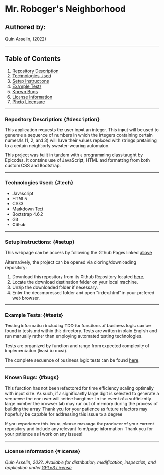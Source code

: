 # Mr. Roboger's Neighborhood

## Authored by: 
Quin Asselin, (2022)

***

## Table of Contents
1. [Repository Description](#description)
2. [Technologies Used](#tech)
3. [Setup Instructions](#setup)
4. [Example Tests](#tests)
5. [Known Bugs](#bugs)
6. [License Information](#license)
7. [Photo Licensure](#photo)

*** 

### Repository Description: {#description}
This application requests the user input an integer. This input will be used to generate a sequence of numbers in which the integers containing certain numerals (1, 2, and 3) will have their values replaced with strings pretaining to a certain neighborly sweater-wearing automaton.

This project was built in tandem with a programming class taught by Epicodus. It contains use of JavaScript, HTML and formatting from both custom CSS and Bootstrap. 

***

### Technologies Used: {#tech}
- Javascript
- HTML5
- CSS3
- Markdown Text
- Bootstrap 4.6.2
- Git
- Github

***

### Setup Instructions: {#setup}
This webpage can be access by following the Github Pages linked [above](#pages)

Alternatively, the project can be opened via cloning/downloading repository:
1. Download this repository from its Github Repository located [here.]()
2. Locate the download destination folder on your local machine.
3. Unzip the downloaded folder if necessary.
4. Enter the decompressed folder and open "index.html" in your prefered web browser.
***

### Example Tests: {#tests}
Testing information including TDD for functions of business logic can be found in tests.md within this directory. Tests are written in plain English and run manually rather than employing automated testing technologies.

Tests are organized by function and range from expected complexity of implementation (least to most).

The complete sequence of business logic tests can be found [here](/tests.md).
***

### Known Bugs: {#bugs}
This function has not been refactored for time efficiency scaling optimally with input size. As such, if a significantly large digit is selected to generate a sequence the end user will notice hangtime. In the event of a sufficiently large number the browser tab may run out of memory during the process of building the array. Thank you for your patience as future refactors may hopefully be capable for addressing this issue to a degree.

If you experience this issue, please message the producer of your current repository and include any relevant form/page information. Thank you for your patience as I work on any issues!
***

### License Information {#license}
*Quin Asselin, 2022. Available for distribution, modification, inspection, and application under [GPLv3 License](https://www.gnu.org/licenses/gpl-3.0.en.html)*
